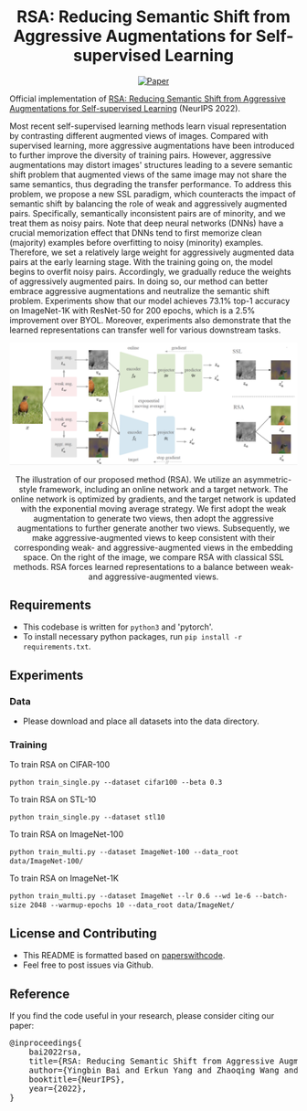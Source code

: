 <div align="center">   
  
# RSA: Reducing Semantic Shift from Aggressive Augmentations for Self-supervised Learning
[![Paper](https://img.shields.io/badge/paper-NeurIPS-green)](https://openreview.net/pdf?id=Cgmk9CicWFl)

</div>

Official implementation of [RSA: Reducing Semantic Shift from Aggressive Augmentations for Self-supervised Learning](https://openreview.net/pdf?id=Cgmk9CicWFl) (NeurIPS 2022).

Most recent self-supervised learning methods learn visual representation by contrasting different augmented views of images. Compared with supervised learning, more aggressive augmentations have been introduced to further improve the diversity of training pairs. However, aggressive augmentations may distort images' structures leading to a severe semantic shift problem that augmented views of the same image may not share the same semantics, thus degrading the transfer performance. To address this problem, we propose a new SSL paradigm, which counteracts the impact of semantic shift by balancing the role of weak and aggressively augmented pairs. Specifically, semantically inconsistent pairs are of minority, and we treat them as noisy pairs. Note that deep neural networks (DNNs) have a crucial memorization effect that DNNs tend to first memorize clean (majority) examples before overfitting to noisy (minority) examples. Therefore, we set a relatively large weight for aggressively augmented data pairs at the early learning stage. With the training going on, the model begins to overfit noisy pairs. Accordingly, we gradually reduce the weights of aggressively augmented pairs. In doing so, our method can better embrace aggressive augmentations and neutralize the semantic shift problem. Experiments show that our model achieves 73.1% top-1 accuracy on ImageNet-1K with ResNet-50 for 200 epochs, which is a 2.5% improvement over BYOL. Moreover, experiments also demonstrate that the learned representations can transfer well for various downstream tasks.


<p float="left" align="center">
<img src="arch.png" width="800" /> 
<figcaption align="center">
The illustration of our proposed method (RSA). We utilize an asymmetric-style framework, including an online network and a target network. The online network is optimized by gradients, and the target network is updated with the exponential moving average strategy. We first adopt the weak augmentation to generate two views, then adopt the aggressive augmentations to further generate another two views. Subsequently, we make aggressive-augmented views to keep consistent with their corresponding weak- and aggressive-augmented views in the embedding space. On the right of the image, we compare RSA with classical SSL methods. RSA forces learned representations to a balance between weak- and aggressive-augmented views.
</figcaption>
</p>


## Requirements
- This codebase is written for `python3` and 'pytorch'.
- To install necessary python packages, run `pip install -r requirements.txt`.


## Experiments
### Data
- Please download and place all datasets into the data directory. 


### Training
To train RSA on CIFAR-100

```
python train_single.py --dataset cifar100 --beta 0.3
```

To train RSA on STL-10

```
python train_single.py --dataset stl10
```


To train RSA on ImageNet-100

```
python train_multi.py --dataset ImageNet-100 --data_root data/ImageNet-100/
```


To train RSA on ImageNet-1K

```
python train_multi.py --dataset ImageNet --lr 0.6 --wd 1e-6 --batch-size 2048 --warmup-epochs 10 --data_root data/ImageNet/
```


## License and Contributing
- This README is formatted based on [paperswithcode](https://github.com/paperswithcode/releasing-research-code).
- Feel free to post issues via Github. 


## Reference
If you find the code useful in your research, please consider citing our paper:


<pre>
@inproceedings{
    bai2022rsa,
    title={RSA: Reducing Semantic Shift from Aggressive Augmentations for Self-supervised Learning},
    author={Yingbin Bai and Erkun Yang and Zhaoqing Wang and Yuxuan Du and Bo Han and Cheng Deng and Dadong Wang and Tongliang Liu},
    booktitle={NeurIPS},
    year={2022},
}
</pre>
